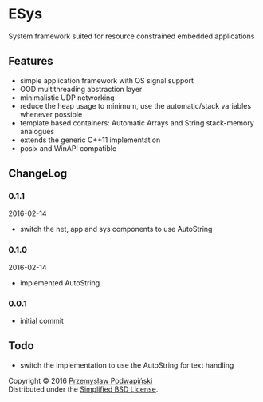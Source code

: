 # ESys
System framework suited for resource constrained embedded applications

## Features
- simple application framework with OS signal support
- OOD multithreading abstraction layer
- minimalistic UDP networking
- reduce the heap usage to minimum, use the automatic/stack variables whenever possible
- template based containers: Automatic Arrays and String stack-memory analogues
- extends the generic C++11 implementation
- posix and WinAPI compatible

## ChangeLog
### 0.1.1
2016-02-14
- switch the net, app and sys components to use AutoString

### 0.1.0
2016-02-14
- implemented AutoString

### 0.0.1
- initial commit

## Todo
- switch the implementation to use the AutoString for text handling

Copyright &copy; 2016 [Przemysław Podwapiński][98]<br/>
Distributed under the [Simplified BSD License][99].

[98]:mailto:p.podwapinski@gmail.com
[99]:https://www.freebsd.org/copyright/freebsd-license.html
